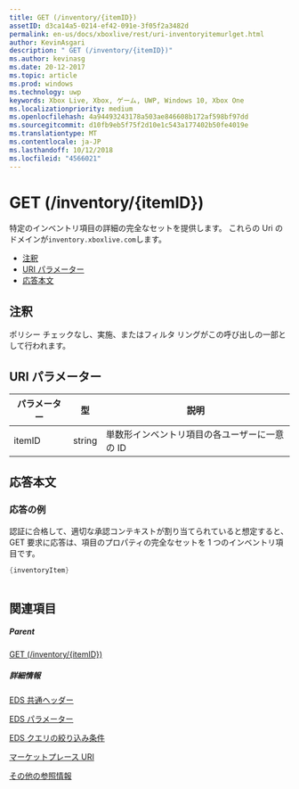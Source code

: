 ```yaml
---
title: GET (/inventory/{itemID})
assetID: d3ca14a5-0214-ef42-091e-3f05f2a3482d
permalink: en-us/docs/xboxlive/rest/uri-inventoryitemurlget.html
author: KevinAsgari
description: " GET (/inventory/{itemID})"
ms.author: kevinasg
ms.date: 20-12-2017
ms.topic: article
ms.prod: windows
ms.technology: uwp
keywords: Xbox Live, Xbox, ゲーム, UWP, Windows 10, Xbox One
ms.localizationpriority: medium
ms.openlocfilehash: 4a94493243178a503ae846608b172af598bf97dd
ms.sourcegitcommit: d10fb9eb5f75f2d10e1c543a177402b50fe4019e
ms.translationtype: MT
ms.contentlocale: ja-JP
ms.lasthandoff: 10/12/2018
ms.locfileid: "4566021"
---
```

# <a name="get-inventoryitemid"></a>GET (/inventory/{itemID})
特定のインベントリ項目の詳細の完全なセットを提供します。 これらの Uri のドメインが`inventory.xboxlive.com`します。
 
  * [注釈](#ID4EX)
  * [URI パラメーター](#ID4EAB)
  * [応答本文](#ID4ELB)
 
<a id="ID4EX"></a>

 
## <a name="remarks"></a>注釈
 
ポリシー チェックなし、実施、またはフィルタ リングがこの呼び出しの一部として行われます。
  
<a id="ID4EAB"></a>

 
## <a name="uri-parameters"></a>URI パラメーター
 
| パラメーター| 型| 説明| 
| --- | --- | --- | 
| itemID| string| 単数形インベントリ項目の各ユーザーに一意の ID| 
  
<a id="ID4ELB"></a>

 
## <a name="response-body"></a>応答本文
 
<a id="ID4ERB"></a>

 
### <a name="sample-response"></a>応答の例
 
認証に合格して、適切な承認コンテキストが割り当てられていると想定すると、GET 要求に応答は、項目のプロパティの完全なセットを 1 つのインベントリ項目です。
 

```cpp
{inventoryItem}
         
```

   
<a id="ID4E4B"></a>

 
## <a name="see-also"></a>関連項目
 
<a id="ID4E6B"></a>

 
##### <a name="parent"></a>Parent 

[GET (/inventory/{itemID})]()

  
<a id="ID4EJC"></a>

 
##### <a name="further-information"></a>詳細情報 

[EDS 共通ヘッダー](../../additional/edscommonheaders.md)

 [EDS パラメーター](../../additional/edsparameters.md)

 [EDS クエリの絞り込み条件](../../additional/edsqueryrefiners.md)

 [マーケットプレース URI](atoc-reference-marketplace.md)

 [その他の参照情報](../../additional/atoc-xboxlivews-reference-additional.md)

   